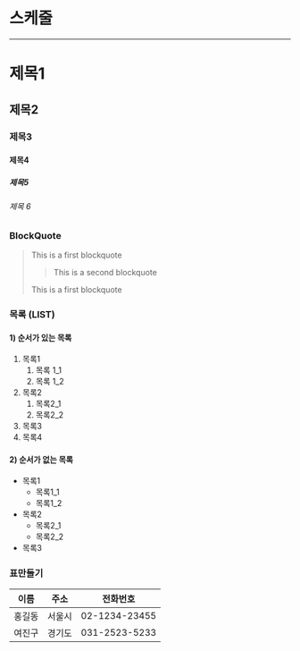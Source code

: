 # 스케줄

---
# 제목1
## 제목2
### 제목3
#### 제목4
##### 제목5
###### 제목 6

### BlockQuote
> This is a first blockquote
>
>  > This is a second blockquote
>  
> This is a first blockquote

### 목록 (LIST)  
#### 1) 순서가 있는 목록  
1. 목록1  
      1. 목록 1_1  
      2. 목록 1_2  
2. 목록2  
      1. 목록2_1
      2. 목록2_2
3. 목록3
4. 목록4

#### 2) 순서가 없는 목록
- 목록1
  - 목록1_1
  - 목록1_2
- 목록2
  - 목록2_1
  - 목록2_2
- 목록3


### 표만들기

|이름|주소|전화번호|
|:--:|:--:|:--:|
|홍길동|서울시|02-1234-23455|
|여진구|경기도|031-2523-5233|